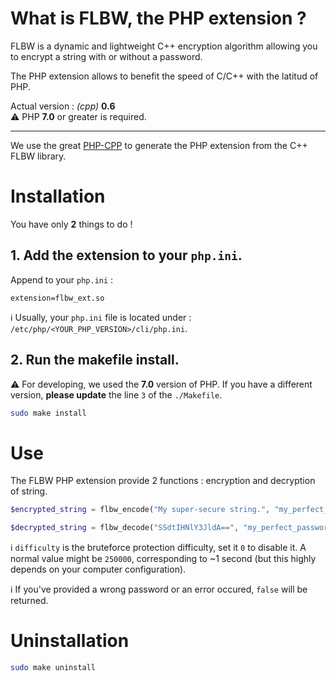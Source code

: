 # What is FLBW, the PHP extension ?

FLBW is a dynamic and lightweight C++ encryption algorithm allowing you to encrypt a string with or without a password.

The PHP extension allows to benefit the speed of C/C++ with the latitud of PHP.

Actual version : _(cpp)_ __0.6__  
:warning: PHP **7.0** or greater is required.

-----
We use the great [PHP-CPP](https://www.php-cpp.com) to generate the PHP extension from the C++ FLBW library.

# Installation

You have only **2** things to do !

## 1. Add the extension to your `php.ini`.

Append to your `php.ini` :
```
extension=flbw_ext.so
```

:information_source: Usually, your `php.ini` file is located under : `/etc/php/<YOUR_PHP_VERSION>/cli/php.ini`.

## 2. Run the makefile install.

:warning: For developing, we used the **7.0** version of PHP. If you have a different version, **please update** the line `3` of the `./Makefile`.
```bash
sudo make install
```

# Use

The FLBW PHP extension provide 2 functions : encryption and decryption of string.

```php
$encrypted_string = flbw_encode("My super-secure string.", "my_perfect_password", bruteforce_difficulty);
```

```php
$decrypted_string = flbw_decode("SSdtIHNlY3JldA==", "my_perfect_password", bruteforce_difficulty);
```

:information_source: `difficulty` is the bruteforce protection difficulty, set it `0` to disable it. A normal value might be `250000`, corresponding to ~1 second (but this highly depends on your computer configuration).

:information_source: If you've provided a wrong password or an error occured, `false` will be returned.

# Uninstallation

```bash
sudo make uninstall
```
